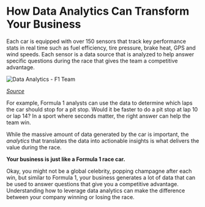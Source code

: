 # How Data Analytics Can Transform Your Business

Each car is equipped with over 150 sensors that track key performance stats in real time such as fuel efficiency, tire pressure, brake heat, GPS and wind speeds. Each sensor is a data source that is analyzed to help answer specific questions during the race that gives the team a competitive advantage.

![Data Analytics - F1 Team](https://www.metasphere.co.uk/wp-content/uploads/2014/09/bmw-saub-f1-08-half-2012-11-515x364.jpg)

_[Source](https://www.metasphere.co.uk/telemetry-data-journey-f1/)_

For example, Formula 1 analysts can use the data to determine which laps the car should stop for a pit stop. Would it be faster to do a pit stop at lap 10 or lap 14? In a sport where seconds matter, the right answer can help the team win.

While the massive amount of data generated by the car is important, the *analytics* that translates the data into actionable insights is what delivers the value during the race.

**Your business is just like a Formula 1 race car.**

Okay, you might not be a global celebrity, popping champagne after each win, but similar to Formula 1, your business generates a lot of data that can be used to answer questions that give you a competitive advantage. Understanding how to leverage data analytics can make the difference between your company winning or losing the race.